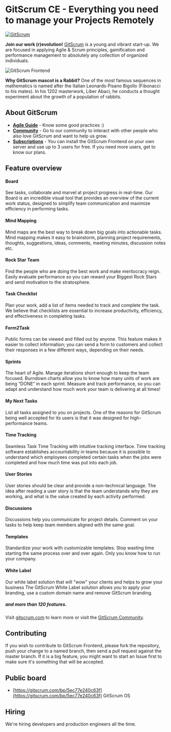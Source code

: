 
# GitScrum CE - Everything you need to manage your Projects Remotely
<a href="https://gitscrum.com"><img src="https://site.gitscrum.com/badges/project.svg?project=gitscrum/gitscrum-ce" alt="GitScrum"></a>

**Join our work (r)evolution!**
[GitScrum](https://site.gitscrum.com) is a young and vibrant start-up. We are focused in applying Agile & Scrum principles, gamification and performance management to absolutely any collection of organized individuals.

![GitScrum Frontend](https://gitscrum-static.s3.amazonaws.com/img/gitscrum_os.png "GitScrum Frontend")

**Why GitScrum mascot is a Rabbit?**
One of the most famous sequences in mathematics is named after the Italian Leonardo Pisano Bigollo (Fibonacci to his mates). In his 1202 masterwork, Liber Abaci, he conducts a thought experiment about the growth of a population of rabbits.

## About GitScrum

- **[Agile Guide](https://site.gitscrum.com/agile-guide/agile-methodology-with-gitscrum)** - Know some good practices :)
- **[Community](https://community.gitscrum.com/)** - Go to our community to interact with other people who also love GitScrum and want to help us grow.
- **[Subscriptions](https://site.gitscrum.com/pricing)** - You can install the GitScrum Frontend on your own server and use up to 3 users for free. If you need more users, get to know our plans.


## Feature overview

#### Board
See tasks, collaborate and marvel at project progress in real-time.
Our Board is an incredible visual tool that provides an overview of the current work status, designed to simplify team communication and maximize efficiency in performing tasks.

#### Mind Mapping
Mind maps are the best way to break down big goals into actionable tasks.
Mind mapping makes it easy to brainstorm, planning project requirements, thoughts, suggestions, ideas, comments, meeting minutes, discussion notes etc.

#### Rock Star Team
Find the people who are doing the best work and make meritocracy reign.
Easily evaluate performance so you can reward your Biggest Rock Stars and send motivation to the stratosphere.

#### Task Checklist
Plan your work, add a list of items needed to track and complete the task.
We believe that checklists are essential to increase productivity, efficiency, and effectiveness in completing tasks.

#### Form2Task
Public forms can be viewed and filled out by anyone. 
This feature makes it easier to collect information; you can send a form to customers and collect their responses in a few different ways, depending on their needs.

#### Sprints
The heart of Agile. Manage iterations short enough to keep the team focused.
Burndown charts allow you to know how many units of work are being “DONE” in each sprint. Measure and track performance, so you can adapt and understand how much work your team is delivering at all times!

#### My Next Tasks
List all tasks assigned to you on projects. One of the reasons for GitScrum being well accepted for its users is that it was designed for high-performance teams.

#### Time Tracking
Seamless Task Time Tracking with intuitive tracking interface. Time tracking software establishes accountability in teams because it is possible to understand which employees completed certain tasks when the jobs were completed and how much time was put into each job.

#### User Stories
User stories should be clear and provide a non-technical language. The idea after reading a user story is that the team understands why they are working, and what is the value created by each activity performed.

#### Discussions
Discussions help you communicate for project details. Comment on your tasks to help keep team members aligned with the same goal. 

#### Templates
Standardize your work with customizable templates. Stop wasting time starting the same process over and over again. Only you know how to run your company.

#### White Label
Our white label solution that will "wow" your clients and helps to grow your business
The GitScrum White Label solution allows you to apply your branding, use a custom domain name and remove GitScrum branding.

##### and more than 120 features.


Visit [gitscrum.com](https://site.gitscrum.com) to learn more or visit the [GitScrum Community](https://community.gitscrum.com).


## Contributing
If you wish to contribute to GitScrum Frontend, please fork the repository, push your change to a named branch, then send a pull request against the master branch. If it is a big feature, you might want to start an Issue first to make sure it's something that will be accepted.


## Public board

- [https://gitscrum.com/bp/5ec77e240c63f](https://gitscrum.com/bp/5ec77e240c63f) GitScrum OS




## Hiring
We're hiring developers and production engineers all the time.
